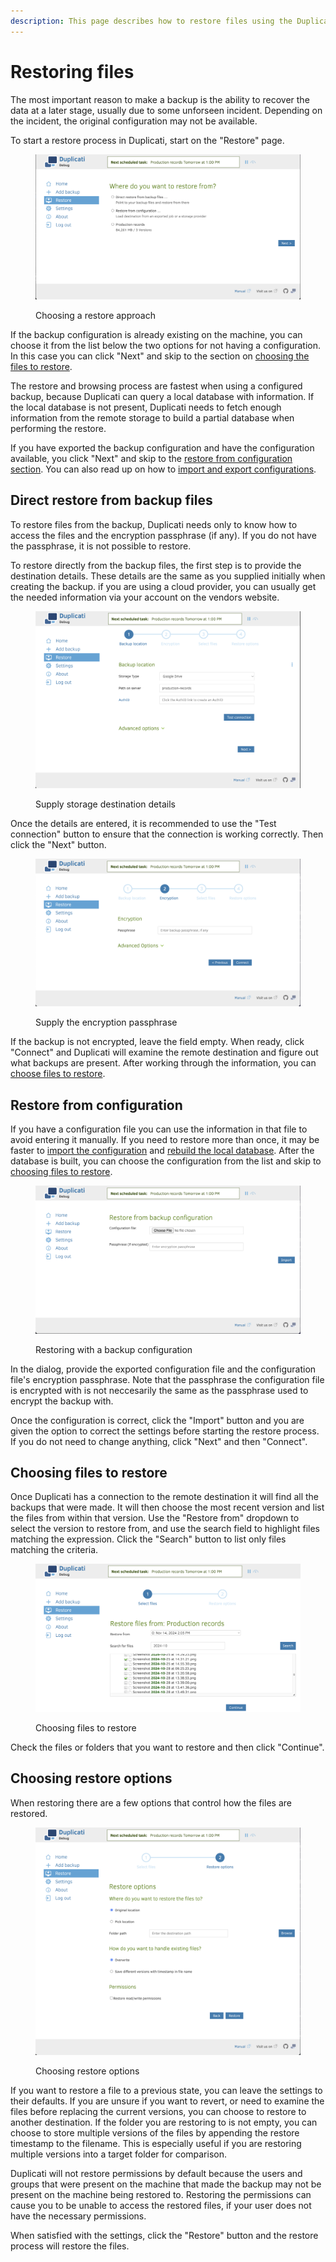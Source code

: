 ```yaml
---
description: This page describes how to restore files using the Duplicati user interface
---
```


# Restoring files

The most important reason to make a backup is the ability to recover the data at a later stage, usually due to some unforseen incident. Depending on the incident, the original configuration may not be available.

To start a restore process in Duplicati, start on the "Restore" page.

<figure><img src="../.gitbook/assets/Screenshot 2024-11-14 at 14.09.21.png" alt=""><figcaption><p>Choosing a restore approach</p></figcaption></figure>

If the backup configuration is already existing on the machine, you can choose it from the list below the two options for not having a configuration. In this case you can click "Next" and skip to the section on [choosing the files to restore](restoring-files.md#choosing-files-to-restore).&#x20;

The restore and browsing process are fastest when using a configured backup, because Duplicati can query a local database with information. If the local database is not present, Duplicati needs to fetch enough information from the remote storage to build a partial database when performing the restore.

If you have exported the backup configuration and have the configuration available, you click "Next" and skip to the [restore from configuration section](restoring-files.md#restore-from-configuration). You can also read up on how to [import and export configurations](../detailed-descriptions/import-and-export-backup-configurations.md).

## Direct restore from backup files

To restore files from the backup, Duplicati needs only to know how to access the files and the encryption passphrase (if any). If you do not have the passphrase, it is not possible to restore.

To restore directly from the backup files, the first step is to provide the destination details. These details are the same as you supplied initially when creating the backup. if you are using a cloud provider, you can usually get the needed information via your account on the vendors website.

<figure><img src="../.gitbook/assets/Screenshot 2024-11-14 at 14.21.35.png" alt=""><figcaption><p>Supply storage destination details</p></figcaption></figure>

Once the details are entered, it is recommended to use the "Test connection" button to ensure that the connection is working correctly. Then click the "Next" button.

<figure><img src="../.gitbook/assets/Screenshot 2024-11-14 at 14.22.46.png" alt=""><figcaption><p>Supply the encryption passphrase</p></figcaption></figure>

If the backup is not encrypted, leave the field empty. When ready, click "Connect" and Duplicati will examine the remote destination and figure out what backups are present. After working through the information, you can [choose files to restore](restoring-files.md#choosing-files-to-restore).

## Restore from configuration

If you have a configuration file you can use the information in that file to avoid entering it manually. If you need to restore more than once, it may be faster to [import the configuration](../detailed-descriptions/import-and-export-backup-configurations.md) and [rebuild the local database](../detailed-descriptions/the-local-database.md). After the database is built, you can choose the configuration from the list and skip to [choosing files to restore](restoring-files.md#choosing-files-to-restore).

<figure><img src="../.gitbook/assets/Screenshot 2024-11-14 at 14.39.27.png" alt=""><figcaption><p>Restoring with a backup configuration</p></figcaption></figure>

In the dialog, provide the exported configuration file and the configuration file's encryption passphrase. Note that the passphrase the configuration file is encrypted with is not neccesarily the same as the passphrase used to encrypt the backup with.

Once the configuration is correct, click the "Import" button and you are given the option to correct the settings before starting the restore process. If you do not need to change anything, click "Next" and then "Connect".

## Choosing files to restore

Once Duplicati has a connection to the remote destination it will find all the backups that were made. It will then choose the most recent version and list the files from within that version. Use the "Restore from" dropdown to select the version to restore from, and use the search field to highlight files matching the expression. Click the "Search" button to list only files matching the criteria.

<figure><img src="../.gitbook/assets/Screenshot 2024-11-14 at 15.05.28.png" alt=""><figcaption><p>Choosing files to restore</p></figcaption></figure>

Check the files or folders that you want to restore and then click "Continue".

## Choosing restore options

When restoring there are a few options that control how the files are restored.

<figure><img src="../.gitbook/assets/Screenshot 2024-11-14 at 15.08.52.png" alt=""><figcaption><p>Choosing restore options</p></figcaption></figure>

If you want to restore a file to a previous state, you can leave the settings to their defaults. If you are unsure if you want to revert, or need to examine the files before replacing the current versions, you can choose to restore to another destination. If the folder you are restoring to is not empty, you can choose to store multiple versions of the files by appending the restore timestamp to the filename. This is especially useful if you are restoring multiple versions into a target folder for comparison.

Duplicati will not restore permissions by default because the users and groups that were present on the machine that made the backup may not be present on the machine being restored to. Restoring the permissions can cause you to be unable to access the restored files, if your user does not have the necessary permissions.

When satisfied with the settings, click the "Restore" button and the restore process will restore the files.
